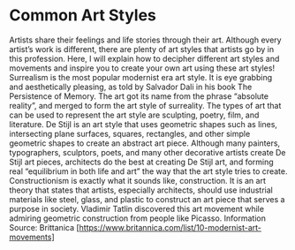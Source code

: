 # Common Art Styles
  Artists share their feelings and life stories through their art. Although every artist’s work is different, there are plenty of art styles that artists go by in this profession. Here, I will explain how to decipher different art styles and movements and inspire you to create your own art using these art styles!
  Surrealism is the most popular modernist era art style. It is eye grabbing and aesthetically pleasing, as told by Salvador Dali in his book The Persistence of Memory. The art  got its name from the phrase “absolute reality”, and merged to form the art style of surreality. The types of art that can be used to represent the art style are sculpting, poetry, film, and literature.
  De Stijl is an art style that uses geometric shapes such as lines, intersecting plane surfaces, squares, rectangles, and other simple geometric shapes to create an abstract art piece. Although many painters, typographers, sculptors, poets, and many other decorative artists create De Stijl art pieces, architects do the best at creating De Stijl art, and forming real “equilibrium in both life and art” the way that the art style tries to create.
  Constructionism is exactly what it sounds like, construction. It is an art theory that states that artists, especially architects, should use industrial materials like steel, glass, and plastic to construct an art piece that serves a purpose in society. Vladimir Tatlin discovered this art movement while admiring geometric construction from people like Picasso.
Information Source: Brittanica [https://www.britannica.com/list/10-modernist-art-movements]
